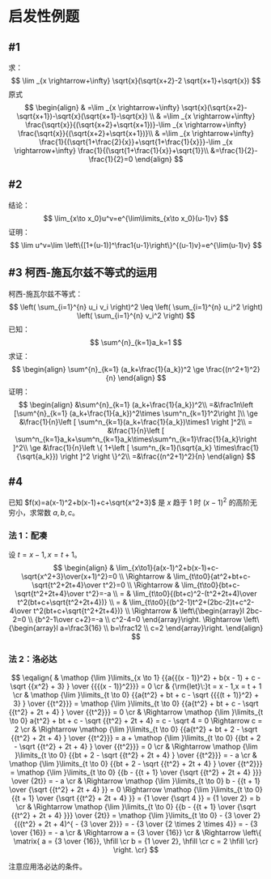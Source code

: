 # 启发性例题

## #1

求：
$$
\lim _{x \rightarrow+\infty} \sqrt{x}(\sqrt{x+2}-2 \sqrt{x+1}+\sqrt{x})
$$
原式
$$
\begin{align}
 & =\lim _{x \rightarrow+\infty} \sqrt{x}(\sqrt{x+2}-\sqrt{x+1})-\sqrt{x}(\sqrt{x+1}-\sqrt{x})
\\ & =\lim _{x \rightarrow+\infty} \frac{\sqrt{x}}{(\sqrt{x+2}+\sqrt{x+1})}-\lim _{x \rightarrow+\infty} \frac{\sqrt{x}}{(\sqrt{x+2}+\sqrt{x+1})}\\
& =\lim _{x \rightarrow+\infty} \frac{1}{(\sqrt{1+\frac{2}{x}}+\sqrt{1+\frac{1}{x}}}-\lim _{x \rightarrow+\infty} \frac{1}{(\sqrt{1+\frac{1}{x}}+\sqrt{1}}\\
&=\frac{1}{2}-\frac{1}{2}=0
\end{align}
$$

## #2

结论：
$$
\lim_{x\to x_0}u^v=e^{\lim\limits_{x\to x_0}(u-1)v}
$$
证明：
$$
\lim u^v=\lim \left\{[1+(u-1)]^\frac1{u-1}\right\}^{(u-1)v}=e^{\lim(u-1)v}
$$

## #3 柯西-施瓦尔兹不等式的运用

柯西-施瓦尔兹不等式：
$$
\left( \sum_{i=1}^{n} u_i v_i \right)^2 \leq \left( \sum_{i=1}^{n} u_i^2 \right) \left( \sum_{i=1}^{n} v_i^2 \right)
$$
已知：
$$
\sum^{n}_{k=1}a_k=1
$$
求证：
$$
\begin{align}
\sum^{n}_{k=1} (a_k+\frac{1}{a_k})^2 \ge \frac{(n^2+1)^2}{n}
\end{align}
$$
证明：
$$
\begin{align}
&\sum^{n}_{k=1} (a_k+\frac{1}{a_k})^2\\
=&\frac1n\left [\sum^{n}_{k=1} (a_k+\frac{1}{a_k})^2\times \sum^n_{k=1}1^2\right ]\\
\ge &\frac{1}{n}\left [ \sum^n_{k=1}(a_k+\frac{1}{a_k})\times1 \right ]^2\\ 
= &\frac{1}{n}\left [ \sum^n_{k=1}a_k+\sum^n_{k=1}a_k\times\sum^n_{k=1}\frac{1}{a_k}\right ]^2\\ 
\ge &\frac{1}{n}\left \{ 1+\left [ \sum^n_{k=1}(\sqrt{a_k} \times\frac{1}{\sqrt{a_k}}) \right ]^2 \right \}^2\\ 
=&\frac{(n^2+1)^2}{n}
\end{align}
$$

## #4

已知 $f(x)=a(x-1)^2+b(x-1)+c+\sqrt{x^2+3}$ 是 $x$ 趋于 $1$ 时 $(x-1)^2$ 的高阶无穷小，求常数 $a,b,c$。

### 法 1：配凑

设 $t=x-1,x=t+1$。
$$
\begin{align}
& \lim_{x\to1}{a(x-1)^2+b(x-1)+c-\sqrt{x^2+3}\over(x+1)^2}=0 \\
\Rightarrow & \lim_{t\to0}{at^2+bt+c-\sqrt{t^2+2t+4}\over t^2}=0 \\
\Rightarrow & \lim_{t\to0}{bt+c-\sqrt{t^2+2t+4}\over t^2}=-a \\
= & \lim_{t\to0}{(bt+c)^2-(t^2+2t+4)\over t^2(bt+c+\sqrt{t^2+2t+4})} \\
= & \lim_{t\to0}{(b^2-1)t^2+(2bc-2)t+c^2-4\over t^2(bt+c+\sqrt{t^2+2t+4})} \\
\Rightarrow & \left\{\begin{array}l
  2bc-2=0 \\
  {b^2-1\over c+2}=-a \\
  c^2-4=0
\end{array}\right.
\Rightarrow \left\{\begin{array}l
  a=\frac3{16} \\
  b=\frac12 \\
  c=2
\end{array}\right.
\end{align}
$$

### 法 2：洛必达

$$
\eqalign{
  & \mathop {\lim }\limits_{x \to 1} {{a{{(x - 1)}^2} + b(x - 1) + c - \sqrt {{x^2} + 3} } \over {{{(x - 1)}^2}}} = 0  \cr 
  & {\rm{let}\:}t = x - 1,x = t + 1  \cr 
  & \mathop {\lim }\limits_{t \to 0} {{a{t^2} + bt + c - \sqrt {{{(t + 1)}^2} + 3} } \over {{t^2}}} = \mathop {\lim }\limits_{t \to 0} {{a{t^2} + bt + c - \sqrt {{t^2} + 2t + 4} } \over {{t^2}}} = 0  \cr 
  &  \Rightarrow \mathop {\lim }\limits_{t \to 0} a{t^2} + bt + c - \sqrt {{t^2} + 2t + 4}  = c - \sqrt 4  = 0 \Rightarrow c = 2  \cr 
  &  \Rightarrow \mathop {\lim }\limits_{t \to 0} {{a{t^2} + bt + 2 - \sqrt {{t^2} + 2t + 4} } \over {{t^2}}} = a + \mathop {\lim }\limits_{t \to 0} {{bt + 2 - \sqrt {{t^2} + 2t + 4} } \over {{t^2}}} = 0  \cr 
  &  \Rightarrow \mathop {\lim }\limits_{t \to 0} {{bt + 2 - \sqrt {{t^2} + 2t + 4} } \over {{t^2}}} =  - a  \cr 
  & \mathop {\lim }\limits_{t \to 0} {{bt + 2 - \sqrt {{t^2} + 2t + 4} } \over {{t^2}}} = \mathop {\lim }\limits_{t \to 0} {{b - {{t + 1} \over {\sqrt {{t^2} + 2t + 4} }}} \over {2t}} =  - a  \cr 
  &  \Rightarrow \mathop {\lim }\limits_{t \to 0} b - {{t + 1} \over {\sqrt {{t^2} + 2t + 4} }} = 0 \Rightarrow \mathop {\lim }\limits_{t \to 0} {{t + 1} \over {\sqrt {{t^2} + 2t + 4} }} = {1 \over {\sqrt 4 }} = {1 \over 2} = b  \cr 
  &  \Rightarrow \mathop {\lim }\limits_{t \to 0} {{b - {{t + 1} \over {\sqrt {{t^2} + 2t + 4} }}} \over {2t}} = \mathop {\lim }\limits_{t \to 0}  - {3 \over 2}{({t^2} + 2t + 4)^{ - {3 \over 2}}} =  - {3 \over {2 \times 2 \times 4}} =  - {3 \over {16}} =  - a  \cr 
  &  \Rightarrow a = {3 \over {16}}  \cr 
  &  \Rightarrow \left\{ \matrix{
  a = {3 \over {16}}, \hfill \cr 
  b = {1 \over 2}, \hfill \cr 
  c = 2 \hfill \cr}  \right. \cr}
$$

注意应用洛必达的条件。